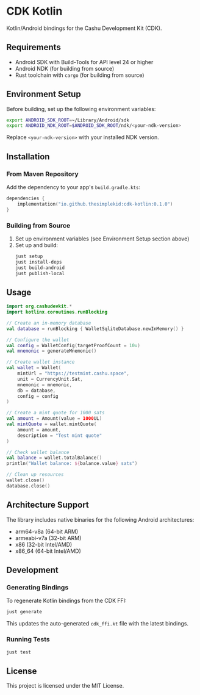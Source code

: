 # CDK Kotlin

Kotlin/Android bindings for the Cashu Development Kit (CDK).

## Requirements

- Android SDK with Build-Tools for API level 24 or higher
- Android NDK (for building from source)
- Rust toolchain with `cargo` (for building from source)

## Environment Setup

Before building, set up the following environment variables:

```bash
export ANDROID_SDK_ROOT=~/Library/Android/sdk
export ANDROID_NDK_ROOT=$ANDROID_SDK_ROOT/ndk/<your-ndk-version>
```

Replace `<your-ndk-version>` with your installed NDK version.

## Installation

### From Maven Repository

Add the dependency to your app's `build.gradle.kts`:

```kotlin
dependencies {
    implementation("io.github.thesimplekid:cdk-kotlin:0.1.0")
}
```

### Building from Source

1. Set up environment variables (see Environment Setup section above)
2. Set up and build:
   ```bash
   just setup
   just install-deps
   just build-android
   just publish-local
   ```

## Usage

```kotlin
import org.cashudevkit.*
import kotlinx.coroutines.runBlocking

// Create an in-memory database
val database = runBlocking { WalletSqliteDatabase.newInMemory() }

// Configure the wallet
val config = WalletConfig(targetProofCount = 10u)
val mnemonic = generateMnemonic()

// Create wallet instance
val wallet = Wallet(
    mintUrl = "https://testmint.cashu.space",
    unit = CurrencyUnit.Sat,
    mnemonic = mnemonic,
    db = database,
    config = config
)

// Create a mint quote for 1000 sats
val amount = Amount(value = 1000UL)
val mintQuote = wallet.mintQuote(
    amount = amount,
    description = "Test mint quote"
)

// Check wallet balance
val balance = wallet.totalBalance()
println("Wallet balance: ${balance.value} sats")

// Clean up resources
wallet.close()
database.close()
```

## Architecture Support

The library includes native binaries for the following Android architectures:
- arm64-v8a (64-bit ARM)
- armeabi-v7a (32-bit ARM)
- x86 (32-bit Intel/AMD)
- x86_64 (64-bit Intel/AMD)


## Development

### Generating Bindings

To regenerate Kotlin bindings from the CDK FFI:

```bash
just generate
```

This updates the auto-generated `cdk_ffi.kt` file with the latest bindings.

### Running Tests

```bash
just test
```

## License

This project is licensed under the MIT License.